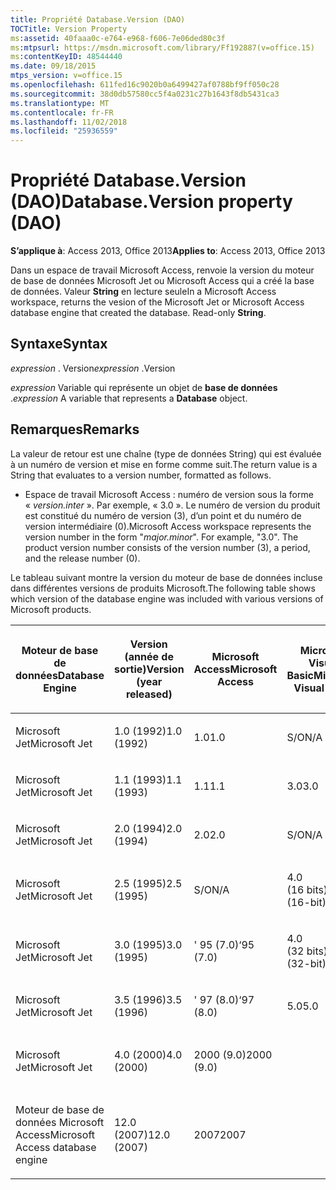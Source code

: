 ```yaml
---
title: Propriété Database.Version (DAO)
TOCTitle: Version Property
ms:assetid: 40faaa0c-e764-e968-f606-7e06ded80c3f
ms:mtpsurl: https://msdn.microsoft.com/library/Ff192887(v=office.15)
ms:contentKeyID: 48544440
ms.date: 09/18/2015
mtps_version: v=office.15
ms.openlocfilehash: 611fed16c9020b0a6499427af0788bf9ff050c28
ms.sourcegitcommit: 38d0db57580cc5f4a0231c27b1643f8db5431ca3
ms.translationtype: MT
ms.contentlocale: fr-FR
ms.lasthandoff: 11/02/2018
ms.locfileid: "25936559"
---
```

# <a name="databaseversion-property-dao"></a><span data-ttu-id="68f49-102">Propriété Database.Version (DAO)</span><span class="sxs-lookup"><span data-stu-id="68f49-102">Database.Version property (DAO)</span></span>

<span data-ttu-id="68f49-103">**S’applique à**: Access 2013, Office 2013</span><span class="sxs-lookup"><span data-stu-id="68f49-103">**Applies to**: Access 2013, Office 2013</span></span>

<span data-ttu-id="68f49-p101">Dans un espace de travail Microsoft Access, renvoie la version du moteur de base de données Microsoft Jet ou Microsoft Access qui a créé la base de données. Valeur **String** en lecture seule</span><span class="sxs-lookup"><span data-stu-id="68f49-p101">In a Microsoft Access workspace, returns the vesion of the Microsoft Jet or Microsoft Access database engine that created the database. Read-only **String**.</span></span>

## <a name="syntax"></a><span data-ttu-id="68f49-106">Syntaxe</span><span class="sxs-lookup"><span data-stu-id="68f49-106">Syntax</span></span>

<span data-ttu-id="68f49-107">*expression* . Version</span><span class="sxs-lookup"><span data-stu-id="68f49-107">*expression* .Version</span></span>

<span data-ttu-id="68f49-108">*expression* Variable qui représente un objet de **base de données** .</span><span class="sxs-lookup"><span data-stu-id="68f49-108">*expression* A variable that represents a **Database** object.</span></span>

## <a name="remarks"></a><span data-ttu-id="68f49-109">Remarques</span><span class="sxs-lookup"><span data-stu-id="68f49-109">Remarks</span></span>

<span data-ttu-id="68f49-110">La valeur de retour est une chaîne (type de données String) qui est évaluée à un numéro de version et mise en forme comme suit.</span><span class="sxs-lookup"><span data-stu-id="68f49-110">The return value is a String that evaluates to a version number, formatted as follows.</span></span>

- <span data-ttu-id="68f49-p102">Espace de travail Microsoft Access : numéro de version sous la forme « *version.inter* ». Par exemple, « 3.0 ». Le numéro de version du produit est constitué du numéro de version (3), d’un point et du numéro de version intermédiaire (0).</span><span class="sxs-lookup"><span data-stu-id="68f49-p102">Microsoft Access workspace represents the version number in the form "*major.minor*". For example, "3.0". The product version number consists of the version number (3), a period, and the release number (0).</span></span>

<span data-ttu-id="68f49-114">Le tableau suivant montre la version du moteur de base de données incluse dans différentes versions de produits Microsoft.</span><span class="sxs-lookup"><span data-stu-id="68f49-114">The following table shows which version of the database engine was included with various versions of Microsoft products.</span></span>

<table style="width:100%;">
<colgroup>
<col style="width: 16%" />
<col style="width: 16%" />
<col style="width: 16%" />
<col style="width: 16%" />
<col style="width: 16%" />
<col style="width: 16%" />
</colgroup>
<thead>
<tr class="header">
<th><p><span data-ttu-id="68f49-115">Moteur de base de données</span><span class="sxs-lookup"><span data-stu-id="68f49-115">Database Engine</span></span></p></th>
<th><p><span data-ttu-id="68f49-116">Version (année de sortie)</span><span class="sxs-lookup"><span data-stu-id="68f49-116">Version (year released)</span></span></p></th>
<th><p><span data-ttu-id="68f49-117">Microsoft Access</span><span class="sxs-lookup"><span data-stu-id="68f49-117">Microsoft Access</span></span></p></th>
<th><p><span data-ttu-id="68f49-118">Microsoft Visual Basic</span><span class="sxs-lookup"><span data-stu-id="68f49-118">Microsoft Visual Basic</span></span></p></th>
<th><p><span data-ttu-id="68f49-119">Microsoft Excel</span><span class="sxs-lookup"><span data-stu-id="68f49-119">Microsoft Excel</span></span></p></th>
<th><p><span data-ttu-id="68f49-120">Microsoft Visual C++</span><span class="sxs-lookup"><span data-stu-id="68f49-120">Microsoft Visual C++</span></span></p></th>
</tr>
</thead>
<tbody>
<tr class="odd">
<td><p><span data-ttu-id="68f49-121">Microsoft Jet</span><span class="sxs-lookup"><span data-stu-id="68f49-121">Microsoft Jet</span></span></p></td>
<td><p><span data-ttu-id="68f49-122">1.0 (1992)</span><span class="sxs-lookup"><span data-stu-id="68f49-122">1.0 (1992)</span></span></p></td>
<td><p><span data-ttu-id="68f49-123">1.0</span><span class="sxs-lookup"><span data-stu-id="68f49-123">1.0</span></span></p></td>
<td><p><span data-ttu-id="68f49-124">S/O</span><span class="sxs-lookup"><span data-stu-id="68f49-124">N/A</span></span></p></td>
<td><p><span data-ttu-id="68f49-125">S/O</span><span class="sxs-lookup"><span data-stu-id="68f49-125">N/A</span></span></p></td>
<td><p><span data-ttu-id="68f49-126">S/O</span><span class="sxs-lookup"><span data-stu-id="68f49-126">N/A</span></span></p></td>
</tr>
<tr class="even">
<td><p><span data-ttu-id="68f49-127">Microsoft Jet</span><span class="sxs-lookup"><span data-stu-id="68f49-127">Microsoft Jet</span></span></p></td>
<td><p><span data-ttu-id="68f49-128">1.1 (1993)</span><span class="sxs-lookup"><span data-stu-id="68f49-128">1.1 (1993)</span></span></p></td>
<td><p><span data-ttu-id="68f49-129">1.1</span><span class="sxs-lookup"><span data-stu-id="68f49-129">1.1</span></span></p></td>
<td><p><span data-ttu-id="68f49-130">3.0</span><span class="sxs-lookup"><span data-stu-id="68f49-130">3.0</span></span></p></td>
<td><p><span data-ttu-id="68f49-131">S/O</span><span class="sxs-lookup"><span data-stu-id="68f49-131">N/A</span></span></p></td>
<td><p><span data-ttu-id="68f49-132">S/O</span><span class="sxs-lookup"><span data-stu-id="68f49-132">N/A</span></span></p></td>
</tr>
<tr class="odd">
<td><p><span data-ttu-id="68f49-133">Microsoft Jet</span><span class="sxs-lookup"><span data-stu-id="68f49-133">Microsoft Jet</span></span></p></td>
<td><p><span data-ttu-id="68f49-134">2.0 (1994)</span><span class="sxs-lookup"><span data-stu-id="68f49-134">2.0 (1994)</span></span></p></td>
<td><p><span data-ttu-id="68f49-135">2.0</span><span class="sxs-lookup"><span data-stu-id="68f49-135">2.0</span></span></p></td>
<td><p><span data-ttu-id="68f49-136">S/O</span><span class="sxs-lookup"><span data-stu-id="68f49-136">N/A</span></span></p></td>
<td><p><span data-ttu-id="68f49-137">S/O</span><span class="sxs-lookup"><span data-stu-id="68f49-137">N/A</span></span></p></td>
<td><p><span data-ttu-id="68f49-138">S/O</span><span class="sxs-lookup"><span data-stu-id="68f49-138">N/A</span></span></p></td>
</tr>
<tr class="even">
<td><p><span data-ttu-id="68f49-139">Microsoft Jet</span><span class="sxs-lookup"><span data-stu-id="68f49-139">Microsoft Jet</span></span></p></td>
<td><p><span data-ttu-id="68f49-140">2.5 (1995)</span><span class="sxs-lookup"><span data-stu-id="68f49-140">2.5 (1995)</span></span></p></td>
<td><p><span data-ttu-id="68f49-141">S/O</span><span class="sxs-lookup"><span data-stu-id="68f49-141">N/A</span></span></p></td>
<td><p><span data-ttu-id="68f49-142">4.0 (16 bits)</span><span class="sxs-lookup"><span data-stu-id="68f49-142">4.0 (16-bit)</span></span></p></td>
<td><p><span data-ttu-id="68f49-143">S/O</span><span class="sxs-lookup"><span data-stu-id="68f49-143">N/A</span></span></p></td>
<td><p><span data-ttu-id="68f49-144">S/O</span><span class="sxs-lookup"><span data-stu-id="68f49-144">N/A</span></span></p></td>
</tr>
<tr class="odd">
<td><p><span data-ttu-id="68f49-145">Microsoft Jet</span><span class="sxs-lookup"><span data-stu-id="68f49-145">Microsoft Jet</span></span></p></td>
<td><p><span data-ttu-id="68f49-146">3.0 (1995)</span><span class="sxs-lookup"><span data-stu-id="68f49-146">3.0 (1995)</span></span></p></td>
<td><p><span data-ttu-id="68f49-147">' 95 (7.0)</span><span class="sxs-lookup"><span data-stu-id="68f49-147">‘95 (7.0)</span></span></p></td>
<td><p><span data-ttu-id="68f49-148">4.0 (32 bits)</span><span class="sxs-lookup"><span data-stu-id="68f49-148">4.0 (32-bit)</span></span></p></td>
<td><p><span data-ttu-id="68f49-149">' 95 (7.0)</span><span class="sxs-lookup"><span data-stu-id="68f49-149">‘95 (7.0)</span></span></p></td>
<td><p><span data-ttu-id="68f49-150">4.x</span><span class="sxs-lookup"><span data-stu-id="68f49-150">4.x</span></span></p></td>
</tr>
<tr class="even">
<td><p><span data-ttu-id="68f49-151">Microsoft Jet</span><span class="sxs-lookup"><span data-stu-id="68f49-151">Microsoft Jet</span></span></p></td>
<td><p><span data-ttu-id="68f49-152">3.5 (1996)</span><span class="sxs-lookup"><span data-stu-id="68f49-152">3.5 (1996)</span></span></p></td>
<td><p><span data-ttu-id="68f49-153">' 97 (8.0)</span><span class="sxs-lookup"><span data-stu-id="68f49-153">‘97 (8.0)</span></span></p></td>
<td><p><span data-ttu-id="68f49-154">5.0</span><span class="sxs-lookup"><span data-stu-id="68f49-154">5.0</span></span></p></td>
<td><p><span data-ttu-id="68f49-155">' 97 (8.0)</span><span class="sxs-lookup"><span data-stu-id="68f49-155">‘97 (8.0)</span></span></p></td>
<td><p><span data-ttu-id="68f49-156">5.0</span><span class="sxs-lookup"><span data-stu-id="68f49-156">5.0</span></span></p></td>
</tr>
<tr class="odd">
<td><p><span data-ttu-id="68f49-157">Microsoft Jet</span><span class="sxs-lookup"><span data-stu-id="68f49-157">Microsoft Jet</span></span></p></td>
<td><p><span data-ttu-id="68f49-158">4.0 (2000)</span><span class="sxs-lookup"><span data-stu-id="68f49-158">4.0 (2000)</span></span></p></td>
<td><p><span data-ttu-id="68f49-159">2000 (9.0)</span><span class="sxs-lookup"><span data-stu-id="68f49-159">2000 (9.0)</span></span></p></td>
<td><p></p></td>
<td><p><span data-ttu-id="68f49-160">2000 (9.0)</span><span class="sxs-lookup"><span data-stu-id="68f49-160">2000 (9.0)</span></span></p></td>
<td><p></p></td>
</tr>
<tr class="even">
<td><p><span data-ttu-id="68f49-161">Moteur de base de données Microsoft Access</span><span class="sxs-lookup"><span data-stu-id="68f49-161">Microsoft Access database engine</span></span></p></td>
<td><p><span data-ttu-id="68f49-162">12.0 (2007)</span><span class="sxs-lookup"><span data-stu-id="68f49-162">12.0 (2007)</span></span></p></td>
<td><p><span data-ttu-id="68f49-163">2007</span><span class="sxs-lookup"><span data-stu-id="68f49-163">2007</span></span></p></td>
<td><p></p></td>
<td><p></p></td>
<td><p></p></td>
</tr>
</tbody>
</table>


